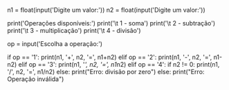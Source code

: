 n1 = float(input('Digite um valor:'))
n2 = float(input('Digite um valor:'))

print('Operações disponíveis:')
print('\t 1 - soma')
print('\t 2 - subtração')
print('\t 3 - multiplicação')
print('\t 4 - divisão')

op = input('Escolha a operação:')

if op == '1':
   print(n1, '+', n2, '=', n1+n2)
elif op == '2':
   print(n1, '-', n2, '=', n1-n2)
elif op == '3':
   print(n1, '*', n2, '=', n1*n2)
elif op == '4':
   if n2 != 0:
      print(n1, '/', n2, '=', n1/n2)
   else:
      print("Erro: divisão por zero")
else:
   print("Erro: Operação inválida")
